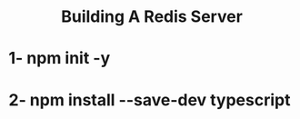 <h1 align="center">Building A Redis Server</h1>

# 1- npm init -y

# 2- npm install --save-dev typescript
